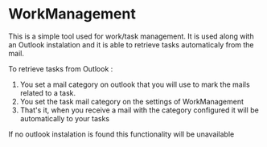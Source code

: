 # WorkManagement
This is a simple tool used for work/task management. It is used along with an Outlook instalation and it is able to retrieve tasks automaticaly from the mail.

To retrieve tasks from Outlook :
1. You set a mail category on outlook that you will use to mark the mails related to a task.
2. You set the task mail category on the settings of WorkManagement
3. That's it, when you receive a mail with the category configured it will be automatically to your tasks

If no outlook instalation is found this functionality will be unavailable